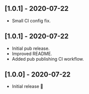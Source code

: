 ## [1.0.1] - 2020-07-22

- Small CI config fix.

## [1.0.1] - 2020-07-22

- Initial pub release.
- Improved README.
- Added pub publishing CI workflow.

## [1.0.0] - 2020-07-22

- Initial release 🎉
